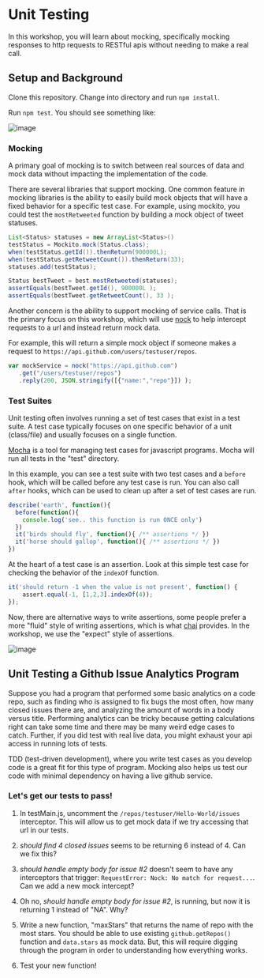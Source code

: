 # Unit Testing


In this workshop, you will learn about mocking, specifically mocking responses to http requests to RESTful apis without needing to make a real call.

## Setup and Background

Clone this repository. Change into directory and run `npm install`.

Run `npm test`. You should see something like:

![image](https://cloud.githubusercontent.com/assets/742934/18939521/dd0610e8-85ce-11e6-879a-30a52f7c0907.png)

### Mocking

A primary goal of mocking is to switch between real sources of data and mock data without impacting the implementation of the code. 

There are several libraries that support mocking. One common feature in mocking libraries is the ability to easily build mock objects that will have a fixed behavior for a specific test case. For example, using mockito, you could test the `mostRetweeted` function by building a mock object of tweet statuses.

```java
List<Status> statuses = new ArrayList<Status>()
testStatus = Mockito.mock(Status.class);
when(testStatus.getId()).thenReturn(900000L);
when(testStatus.getRetweetCount()).thenReturn(33);
statuses.add(testStatus);

Status bestTweet = best.mostRetweeted(statuses);
assertEquals(bestTweet.getId(), 900000L );
assertEquals(bestTweet.getRetweetCount(), 33 );
```

Another concern is the ability to support mocking of service calls. That is the primary focus on this workshop, which will use 
[nock](https://github.com/node-nock/nock#use) to help intercept requests to a url and instead return mock data.

For example, this will return a simple mock object if someone makes a request to `https://api.github.com/users/testuser/repos`.

```javascript
var mockService = nock("https://api.github.com")
   .get("/users/testuser/repos")
   .reply(200, JSON.stringify([{"name:","repo"}]) );
```

### Test Suites

Unit testing often involves running a set of test cases that exist in a test suite. A test case typically focuses on one specific behavior of a unit (class/file) and usually focuses on a single function.

[Mocha](https://mochajs.org/) is a tool for managing test cases for javascript programs. Mocha will run all tests in the "test" directory.

In this example, you can see a test suite with two test cases and a `before` hook, which will be called before any test case is run. You can also call `after` hooks, which can be used to clean up after a set of test cases are run.

```javascript
describe('earth', function(){
  before(function(){
    console.log('see.. this function is run ONCE only')
  })
  it('birds should fly', function(){ /** assertions */ })
  it('horse should gallop', function(){ /** assertions */ })
})
```

At the heart of a test case is an assertion. Look at this simple test case for checking the behavior of the `indexOf` function.

```javascript
it('should return -1 when the value is not present', function() {
    assert.equal(-1, [1,2,3].indexOf(4));
});
```

Now, there are alternative ways to write assertions, some people prefer a more "fluid" style of writing assertions, which is what [chai](http://chaijs.com/) provides. In the workshop, we use the "expect" style of assertions.

![image](https://cloud.githubusercontent.com/assets/742934/18939984/b0d08004-85d2-11e6-85f3-ea690f2c5145.png)

## Unit Testing a Github Issue Analytics Program

Suppose you had a program that performed some basic analytics on a code repo, such as finding who is assigned to fix bugs the most often, how many closed issues there are, and analyzing the amount of words in a body versus title.
Performing analytics can be tricky because getting calculations right can take some time and there may be many weird edge cases to catch. Further, if you did test with real live data, you might exhaust your api access in running lots of tests.

TDD (test-driven development), where you write test cases as you develop code is a great fit for this type of program. Mocking also helps us test our code with minimal dependency on having a live github service.

### Let's get our tests to pass!

1. In testMain.js, uncomment the `/repos/testuser/Hello-World/issues` interceptor. This will allow us to get mock data if we try accessing that url in our tests.

2. *should find 4 closed issues* seems to be returning 6 instead of 4. Can we fix this?

3. *should handle empty body for issue #2* doesn't seem to have any interceptors that trigger: `RequestError: Nock: No match for request...`. Can we add a new mock intercept?

4. Oh no, *should handle empty body for issue #2*, is running, but now it is returning 1 instead of "NA". Why?

5. Write a new function, "maxStars" that returns the name of repo with the most stars. You should be able to use existing `github.getRepos()` function and `data.stars` as mock data. But, this will require digging through the program in order to understanding how everything works.

6. Test your new function!
